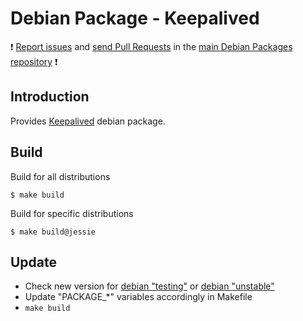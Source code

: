 # Debian Package - Keepalived

:exclamation: [Report issues](https://github.com/manala/debian-packages/issues) and [send Pull Requests](https://github.com/manala/debian-packages/pulls) in the [main Debian Packages repository](https://github.com/manala/debian-packages) :exclamation:

## Introduction

Provides [Keepalived](http://www.keepalived.org/) debian package.

## Build

Build for all distributions

```
$ make build
```

Build for specific distributions

```
$ make build@jessie
```

## Update

* Check new version for [debian "testing"](https://packages.debian.org/testing/keepalived) or [debian "unstable"](https://packages.debian.org/sid/keepalived)
* Update "PACKAGE_*" variables accordingly in Makefile
* `make build`
